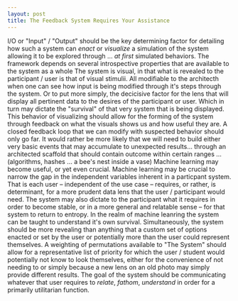 ```yaml
---
layout: post
title: The Feedback System Requires Your Assistance
---
```

I/O or "Input" / "Output" should be the key determining factor for detailing how such a system can *enact* or *visualize* a simulation of the system allowing it to be explored through … *at first* simulated behaviors. The framework depends on several introspective properties that are available to the system as a whole The system is visual, in that what is revealed to the participant / user is that of visual stimulii. All modifiable to the architecth when one can see how input is being modified through it's steps through the system. Or to put more simply, the decicisive factor for the lens that will display all pertinent data to the desires of the participant or user. Which in turn may dictate the "survival" of that very system that is being displayed. This behavior of visualizing should allow for the forming of the system through feedback on what the visuals shows us and how useful they are. A closed feedback loop that we can modify with suspected behavior should only go far. It would rather be more likely that we will need to build either very basic events that may accumulate to unexpected results… through an architected scaffold that should contain outcome within certain ranges … (algorithms, hashes … a bee's nest inside a vase) Machine learning may become useful, or yet even crucial. Machine learning may be crucial to narrow the gap in the independent variables inherent in a particpant system. That is each user – independent of the use case – requires, or rather, is determinant, for a more prudent data lens that the user / participant would need. The system may also dictate to the participant what it requires in order to become stable, or in a more general and relatable sense – for that system to return to entropy. In the realm of machine leanring the system can be taught to understand it's own survival. Simultaneously, the system should be more revealing than anything that a custom set of options enacted or set by the user or potentially more than the user could represent themselves. A weighting of permutations available to "The System" should allow for a representative list of priority for which the user / student would potentially not know to look themselves, either for the convenience of not needing to or simply because a new lens on an old photo may simply provide different results. The goal of the system should be communicating whatever that user requires to *relate*, *fathom*, *understand* in order for a primarily utilitarian function.
